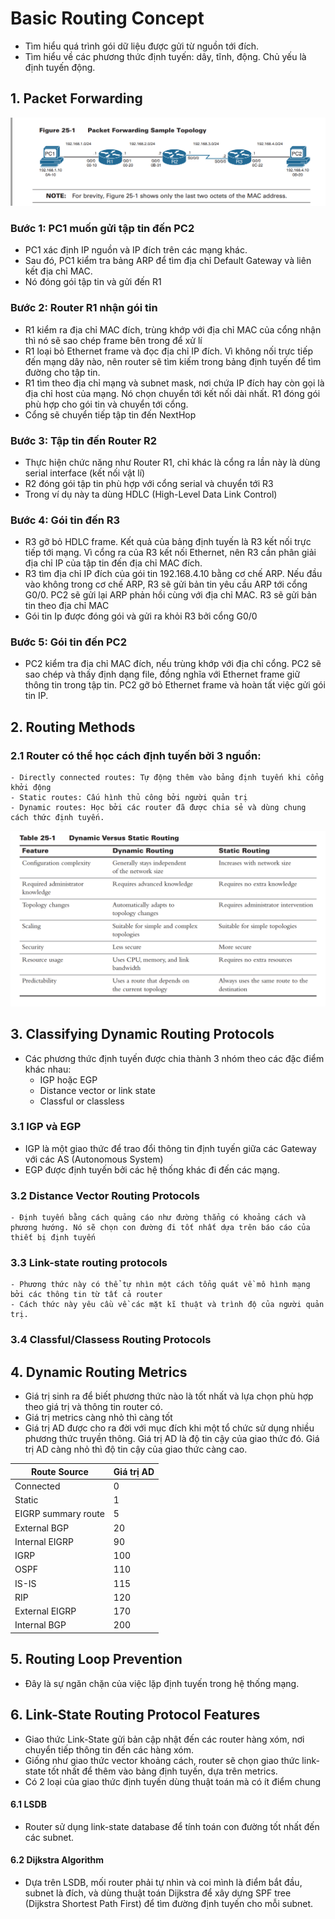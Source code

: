 # Basic Routing Concept

- Tìm hiểu quá trình gói dữ liệu được gửi từ nguồn tới đích. 
- Tìm hiểu về các phương thức định tuyến: dây, tĩnh, động. Chủ yếu là định tuyến động. 

## 1. Packet Forwarding

![1](/image/2021-04-06_13-50-25.png)

### Bước 1: PC1 muốn gửi tập tin đến PC2
- PC1 xác định IP nguồn và IP đích trên các mạng khác. 
- Sau đó, PC1 kiểm tra bảng ARP để tìm địa chỉ Default Gateway và liên kết địa chỉ MAC. 
- Nó đóng gói tập tin và gửi đến R1
### Bước 2: Router R1 nhận gói tin 
- R1 kiểm ra địa chỉ MAC đích, trùng khớp với địa chỉ MAC của cổng nhận thì nó sẽ sao chép frame bên trong để xử lí 
- R1 loại bỏ Ethernet frame và đọc địa chỉ IP đích. Vì không nối trực tiếp đến mạng dây nào, nên router sẽ tìm kiếm trong bảng định tuyến để tìm đường cho tập tin.
- R1 tìm theo địa chỉ mạng và subnet mask, nơi chứa IP đích hay còn gọi là địa chỉ host của mạng. Nó chọn chuyển tới kết nối dài nhất. R1 đóng gói phù hợp cho gói tin và chuyển tới cổng.
- Cổng sẽ chuyển tiếp tập tin đến NextHop
### Bước 3: Tập tin đến Router R2
- Thực hiện chức năng như Router R1, chỉ khác là cổng ra lần này là dùng serial interface (kết nối vật lí) 
- R2 đóng gói tập tin phù hợp với cổng serial và chuyển tới R3
- Trong ví dụ này ta dùng HDLC (High-Level Data Link Control)
### Bước 4: Gói tin đến R3
- R3 gỡ bỏ HDLC frame. Kết quả của bảng định tuyến là R3 kết nối trực tiếp tới mạng. Vì cổng ra của R3 kết nối Ethernet, nên R3 cần phân giải địa chỉ IP của tập tin đến địa chỉ MAC đích.
- R3 tìm địa chỉ IP đích của gói tin 192.168.4.10 bằng cơ chế ARP. Nếu đầu vào không trong cơ chế ARP, R3 sẽ gửi bản tin yêu cầu ARP tới cổng G0/0. PC2 sẽ gửi lại ARP phản hồi cùng với địa chỉ MAC. R3 sẽ gửi bản tin theo địa chỉ MAC
- Gói tin Ip được đóng gói và gửi ra khỏi R3 bởi cổng G0/0
### Bước 5: Gói tin đến PC2
-    PC2 kiểm tra địa chỉ MAC đích, nếu trùng khớp với địa chỉ cổng. PC2 sẽ sao chép và thấy định dạng file, đồng nghĩa với Ethernet frame giữ thông tin trong tập tin. PC2 gỡ bỏ Ethernet frame và hoàn tất việc gửi gói tin IP. 
## 2. Routing Methods

### 2.1 Router có thể học cách định tuyến bởi 3 nguồn: 
    - Directly connected routes: Tự động thêm vào bảng định tuyến khi cổng khởi động 
    - Static routes: Cấu hình thủ công bởi người quản trị 
    - Dynamic routes: Học bởi các router đã được chia sẻ và dùng chung cách thức định tuyến.

![2](/image/2021-04-05_13-19-56.png)

## 3. Classifying Dynamic Routing Protocols 
- Các phương thức định tuyến được chia thành 3 nhóm theo các đặc điểm khác nhau:
    - IGP hoặc EGP
    - Distance vector or link state
    - Classful or classless 
### 3.1 IGP và EGP 
- IGP là một giao thức để trao đổi thông tin định tuyến giữa các Gateway với các AS (Autonomous System)
- EGP được định tuyến bởi các hệ thống khác đi đến các mạng. 
### 3.2 Distance Vector Routing Protocols
    - Định tuyến bằng cách quảng cáo như đường thẳng có khoảng cách và phương hướng. Nó sẽ chọn con đường đi tốt nhất dựa trên báo cáo của thiết bị định tuyến
### 3.3 Link-state routing protocols
    - Phương thức này có thể tự nhìn một cách tổng quát về mô hình mạng bởi các thông tin từ tất cả router
    - Cách thức này yêu cầu về các mặt kĩ thuật và trình độ của người quản trị. 
### 3.4 Classful/Classess Routing Protocols

## 4. Dynamic Routing Metrics
- Giá trị sinh ra để biết phương thức nào là tốt nhất và lựa chọn phù hợp theo giá trị và thông tin router có. 
- Giá trị metrics càng nhỏ thì càng tốt 
- Giá trị AD được cho ra đời với mục đích khi một tổ chức sử dụng nhiều phương thức truyền thông. Giá trị AD là độ tin cậy của giao thức đó. Giá trị AD càng nhỏ thì độ tin cậy của giao thức càng cao. 

| Route Source | Giá trị AD |
| ------------ | ---------- |
| Connected | 0|
| Static | 1 |
| EIGRP summary route | 5 |
| External BGP | 20 |
| Internal EIGRP | 90 |
| IGRP | 100 |
| OSPF | 110 |
| IS-IS | 115 |
| RIP | 120 | 
| External EIGRP | 170 |
| Internal BGP | 200 |

## 5. Routing Loop Prevention 
- Đây là sự ngăn chặn của việc lặp định tuyến trong hệ thống mạng. 

## 6. Link-State Routing Protocol Features 
- Giao thức Link-State gửi bản cập nhật đến các router hàng xóm, nơi chuyển tiếp thông tin đến các hàng xóm. 
- Giống như giao thức vector khoảng cách, router sẽ chọn giao thức link-state tốt nhất để thêm vào bảng định tuyến, dựa trên metrics. 
- Có 2 loại của giao thức định tuyến dùng thuật toán mà có ít điểm chung 
#### 6.1 LSDB
- Router sử dụng link-state database để tính toán con đường tốt nhất đến các subnet.
#### 6.2 Dijkstra Algorithm
- Dựa trên LSDB, mối router phải tự nhìn và coi mình là điểm bắt đầu, subnet là đích, và dùng thuật toán Dijkstra để xây dựng SPF tree (Dijkstra Shortest Path First) để tìm đường định tuyến cho mỗi subnet.